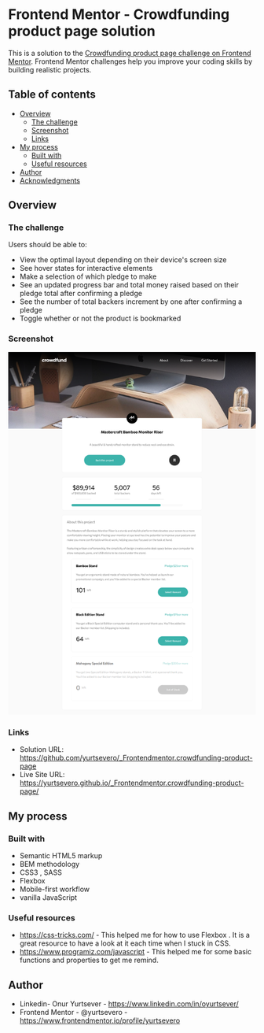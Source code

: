 # Frontend Mentor - Crowdfunding product page solution

This is a solution to the [Crowdfunding product page challenge on Frontend Mentor](https://www.frontendmentor.io/challenges/crowdfunding-product-page-7uvcZe7ZR). Frontend Mentor challenges help you improve your coding skills by building realistic projects. 

## Table of contents

- [Overview](#overview)
  - [The challenge](#the-challenge)
  - [Screenshot](#screenshot)
  - [Links](#links)
- [My process](#my-process)
  - [Built with](#built-with) 
  - [Useful resources](#useful-resources)
- [Author](#author)
- [Acknowledgments](#acknowledgments)



## Overview

### The challenge

Users should be able to:

- View the optimal layout depending on their device's screen size
- See hover states for interactive elements
- Make a selection of which pledge to make
- See an updated progress bar and total money raised based on their pledge total after confirming a pledge
- See the number of total backers increment by one after confirming a pledge
- Toggle whether or not the product is bookmarked

### Screenshot

![](./images/screenshot.png)

### Links

- Solution URL: https://github.com/yurtsevero/_Frontendmentor.crowdfunding-product-page
- Live Site URL: https://yurtsevero.github.io/_Frontendmentor.crowdfunding-product-page/

## My process

### Built with

- Semantic HTML5 markup
- BEM methodology
- CSS3 , SASS 
- Flexbox
- Mobile-first workflow
- vanilla JavaScript


### Useful resources

- https://css-tricks.com/ - This helped me for how to use Flexbox . It is a great resource to have a look at it each time when I stuck in CSS.
- https://www.programiz.com/javascript - This helped me for some basic functions and properties to get me remind. 


## Author

- Linkedin- Onur Yurtsever - https://www.linkedin.com/in/oyurtsever/
- Frontend Mentor - @yurtsevero - https://www.frontendmentor.io/profile/yurtsevero



